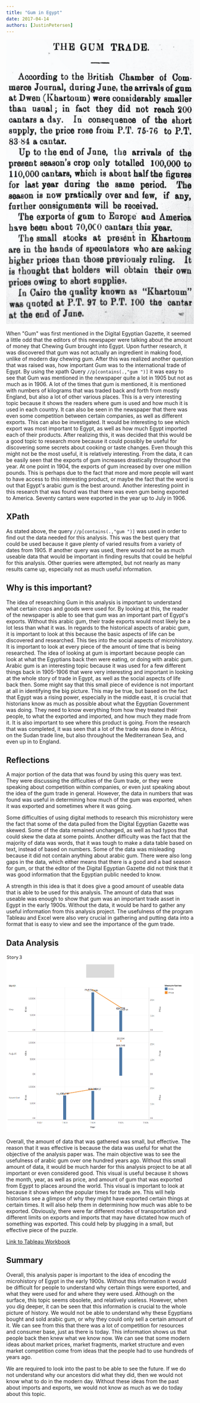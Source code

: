 ```yaml
---
title: "Gum in Egypt"
date: 2017-04-14
authors: [JustinPetersen]
---
```

![Gum-Trade](petersen-gum.png)

When "Gum" was first mentioned in the Digital Egyptian Gazette, it seemed a little odd that the editors of this newspaper were talking about the amount of money that Chewing Gum brought into Egypt. Upon further research, it was discovered that gum was not actually an ingredient in making food, unlike of modern day chewing gum. After this was realized another question that was raised was, how important Gum was to the international trade of Egypt. By using the xpath Query `//p[contains(.,"gum ")]` it was easy to see that Gum was mentioned in the newspaper quite a lot in 1905 but not as much as in 1906. A lot of the times that gum is mentioned, it is mentioned with numbers of kilograms that was traded back and forth from mostly England, but also a lot of other various places. This is a very interesting topic because it shows the readers where gum is used and how much it is used in each country. It can also be seen in the newspaper that there was even some competition between certain companies, as well as different exports. This can also be investigated. It would be interesting to see which export was most important to Egypt, as well as how much Egypt imported each of their products. After realizing this, it was decided that this would be a good topic to research more because it could possibly be useful for discovering some secrets about cooking or taste changes. Even though this might not be the most useful, it is relatively interesting. From the data, it can be easily seen that the exports of gum increases drastically throughout the year. At one point in 1904, the exports of gum increased by over one million pounds. This is perhaps due to the fact that more and more people will want to have access to this interesting product, or maybe the fact that the word is out that Egypt's arabic gum is the best around. Another interesting point in this research that was found was that there was even gum being exported to America. Seventy cantars were exported in the year up to July in 1906.

## XPath
As stated above, the query `//p[contains(.,"gum ")]` was used in order to find out the data needed for this analysis. This was the best query that could be used because it gave plenty of varied results from a variety of dates from 1905. If another query was used, there would not be as much useable data that would be important in finding results that could be helpful for this analysis. Other queries were attempted, but not nearly as many results came up, especially not as much useful information.

## Why is this important?
The idea of researching Gum in this analysis is important to understand what certain crops and goods were used for. By looking at this, the reader of the newspaper is able to see that gum was an important part of Egypt's exports. Without this arabic gum, their trade exports would most likely be a lot less than what it was. In regards to the historical aspects of arabic gum, it is important to look at this because the basic aspects of life can be discovered and researched. This ties into the social aspects of microhistory. It is important to look at every piece of the amount of time that is being researched. The idea of looking at gum is important because people can look at what the Egyptians back then were eating, or doing with arabic gum. Arabic gum is an interesting topic because it was used for a few different things back in 1905-1906 that were very interesting and important in looking at the whole story of trade in Egypt, as well as the social aspects of life back then. Some might say that this small piece of evidence is not important at all in identifying the big picture. This may be true, but based on the fact that Egypt was a rising power, especially in the middle east, it is crucial that historians know as much as possible about what the Egyptian Government was doing. They need to know everything from how they treated their people, to what the exported and imported, and how much they made from it. It is also important to see where this product is going. From the research that was completed, it was seen that a lot of the trade was done in Africa, on the Sudan trade line, but also throughout the Mediterranean Sea, and even up in to England.

## Reflections
A major portion of the data that was found by using this query was text. They were discussing the difficulties of the Gum trade, or they were speaking about competition within companies, or even just speaking about the idea of the gum trade in general. However, the data in numbers that was found was useful in determining how much of the gum was exported, when it was exported and sometimes where it was going.

Some difficulties of using digital methods to research this microhistory were the fact that some of the data pulled from the Digital Egyptian Gazette was skewed. Some of the data remained unchanged, as well as had typos that could skew the data at some points. Another difficulty was the fact that the majority of data was words, that it was tough to make a data table based on text, instead of based on numbers. Some of the data was misleading because it did not contain anything about arabic gum. There were also long gaps in the data, which either means that there is a good and a bad season for gum, or that the editor of the Digital Egyptian Gazette did not think that it was good information that the Egyptian public needed to know.

A strength in this idea is that it does give a good amount of useable data that is able to be used for this analysis. The amount of data that was useable was enough to show that gum was an important trade asset in Egypt in the early 1900s. Without the data, it would be hard to gather any useful information from this analysis project. The usefulness of the program Tableau and Excel were also very crucial in gathering and putting data into a format that is easy to view and see the importance of the gum trade.

## Data Analysis
![Gum-Trade](petersen-data.png)

Overall, the amount of data that was gathered was small, but effective. The reason that it was effective is because the data was useful for what the objective of the analysis paper was. The main objective was to see the usefulness of arabic gum over one hundred years ago. Without this small amount of data, it would be much harder for this analysis project to be at all important or even considered good. This visual is useful because it shows the month, year, as well as price, and amount of gum that was exported from Egypt to places around the world. This visual is important to look at because it shows when the popular times for trade are. This will help historians see a glimpse of why they might have exported certain things at certain times. It will also help them in determining how much was able to be exported. Obviously, there were far different modes of transportation and different limits on exports and imports that may have dictated how much of something was exported. This could help by plugging in a small, but effective piece of the puzzle.

[Link to Tableau Workbook](petersen-project-data.twbx)

## Summary
Overall, this analysis paper is important to the idea of encoding the microhistory of Egypt in the early 1900s. Without this information it would be difficult for people to understand why certain things were exported, and what they were used for and where they were used. Although on the surface, this topic seems obsolete, and relatively useless. However, when you dig deeper, it can be seen that this information is crucial to the whole picture of history. We would not be able to understand why these Egyptians bought and sold arabic gum, or why they could only sell a certain amount of it. We can see from this that there was a lot of competition for resources and consumer base, just as there is today. This information shows us that people back then knew what we know now. We can see that some modern ideas about market prices, market fragments, market structure and even market competition come from ideas that the people had to use hundreds of years ago.

We are required to look into the past to be able to see the future. If we do not understand why our ancestors did what they did, then we would not know what to do in the modern day. Without these ideas from the past about imports and exports, we would not know as much as we do today about this topic.
